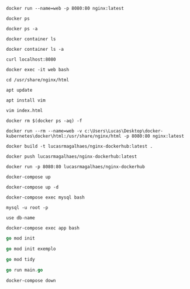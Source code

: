 ```
docker run --name=web -p 8080:80 nginx:latest
```

```
docker ps
```

```
docker ps -a
```

```
docker container ls
```

```
docker container ls -a
```

```
curl localhost:8080
```

```
docker exec -it web bash
```

```
cd /usr/share/nginx/html
```

```
apt update
```

```
apt install vim
```

```
vim index.html
```

```
docker rm $(docker ps -aq) -f
```

```
docker run --rm --name=web -v c:\Users\Lucas\Desktop\docker-kubernetes\docker\html:/usr/share/nginx/html -p 8080:80 nginx:latest
```

```
docker build -t lucasrmagalhaes/nginx-dockerhub:latest .
```

```
docker push lucasrmagalhaes/nginx-dockerhub:latest
```

```
docker run -p 8080:80 lucasrmagalhaes/nginx-dockerhub
```

```
docker-compose up
```

```
docker-compose up -d
```

```
docker-compose exec mysql bash
```

```
mysql -u root -p
```

```
use db-name
```

```
docker-compose exec app bash
```

```go
go mod init
```

```go
go mod init exemplo
```

```go
go mod tidy
```

```go
go run main.go
```

```
docker-compose down
```
